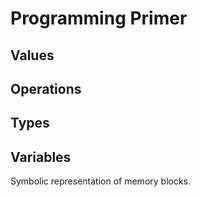 # Programming Primer

## Values

## Operations

## Types

## Variables

Symbolic representation of memory blocks.
